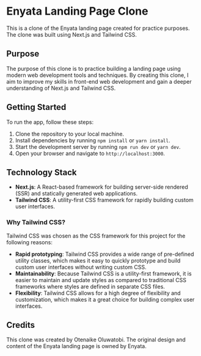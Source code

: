 # Enyata Landing Page Clone

This is a clone of the Enyata landing page created for practice purposes. The clone was built using Next.js and Tailwind CSS.

## Purpose

The purpose of this clone is to practice building a landing page using modern web development tools and techniques. By creating this clone, I aim to improve my skills in front-end web development and gain a deeper understanding of Next.js and Tailwind CSS.

## Getting Started

To run the app, follow these steps:

1. Clone the repository to your local machine.
2. Install dependencies by running `npm install` or `yarn install`.
3. Start the development server by running `npm run dev` or `yarn dev`.
4. Open your browser and navigate to `http://localhost:3000`.

## Technology Stack

- **Next.js**: A React-based framework for building server-side rendered (SSR) and statically generated web applications.
- **Tailwind CSS**: A utility-first CSS framework for rapidly building custom user interfaces.

### Why Tailwind CSS?

Tailwind CSS was chosen as the CSS framework for this project for the following reasons:

- **Rapid prototyping**: Tailwind CSS provides a wide range of pre-defined utility classes, which makes it easy to quickly prototype and build custom user interfaces without writing custom CSS.
- **Maintainability**: Because Tailwind CSS is a utility-first framework, it is easier to maintain and update styles as compared to traditional CSS frameworks where styles are defined in separate CSS files.
- **Flexibility**: Tailwind CSS allows for a high degree of flexibility and customization, which makes it a great choice for building complex user interfaces.

## Credits

This clone was created by Otenaike Oluwatobi. The original design and content of the Enyata landing page is owned by Enyata.
